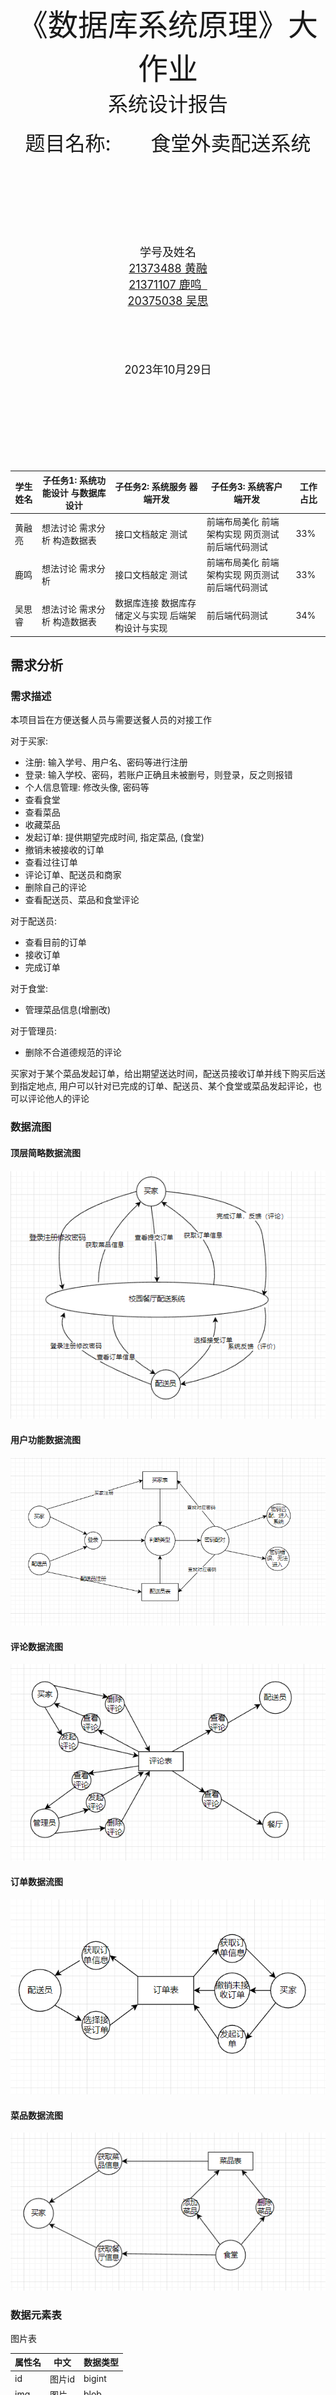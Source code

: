 <div align=center STYLE="page-break-after: always;">
    <br/><br/><br/><br/><br/><br/><br/>
    <font size=9 face="黑体">《数据库系统原理》大作业</font><br>
    <font size=6 face = "黑体">系统设计报告</font><br><br>
    <font size=6>题目名称:  食堂外卖配送系统</font>
    <br/><br/><br/>
    <font size=6 face="楷体">
    </font>
    <br><br><br><br><br>
    <font size = 4>
        学号及姓名<br/>
        <u>21373488 黄融</u><br/>
        <u>21371107 鹿鸣 </u><br/>
        <u>20375038 吴思</u><br/>
        <br><br><br><br>
        2023年10月29日
    </font>
</div>

<div STYLE="page-break-after: always;">

<br>
<br>
<br>
<br>
<br>
<br>
<br>
<br>

| 学生姓名 | 子任务1: 系统功能设计 与数据库设计 | 子任务2: 系统服务 器端开发                         | 子任务3: 系统客户 端开发                          | 工作占比 |
| -------- | ---------------------------------- | -------------------------------------------------- | ------------------------------------------------- | -------- |
| 黄融亮   | 想法讨论 需求分析 构造数据表      | 接口文档敲定 测试                                  | 前端布局美化 前端架构实现 网页测试 前后端代码测试 | 33%      |
| 鹿鸣     | 想法讨论 需求分析                  | 接口文档敲定 测试                                  | 前端布局美化 前端架构实现 网页测试 前后端代码测试 | 33%      |
| 吴思睿   | 想法讨论 需求分析 构造数据表       | 数据库连接 数据库存储定义与实现 后端架构设计与实现 | 前后端代码测试                                    | 34%      |

</div>

## 需求分析

### 需求描述

本项目旨在方便送餐人员与需要送餐人员的对接工作

对于买家:

- 注册: 输入学号、用户名、密码等进行注册
- 登录: 输入学校、密码，若账户正确且未被删号，则登录，反之则报错
- 个人信息管理: 修改头像, 密码等
- 查看食堂
- 查看菜品
- 收藏菜品
- 发起订单: 提供期望完成时间, 指定菜品, (食堂)
- 撤销未被接收的订单
- 查看过往订单
- 评论订单、配送员和商家
- 删除自己的评论
- 查看配送员、菜品和食堂评论

对于配送员:

- 查看目前的订单
- 接收订单
- 完成订单

对于食堂:

- 管理菜品信息(增删改)

对于管理员:

- 删除不合道德规范的评论

买家对于某个菜品发起订单，给出期望送达时间，配送员接收订单并线下购买后送到指定地点, 用户可以针对已完成的订单、配送员、某个食堂或菜品发起评论，也可以评论他人的评论

### 数据流图

#### 顶层简略数据流图

![1698564634252](image/系统设计/1698564634252.png)

#### 用户功能数据流图

![1698564647476](image/系统设计/1698564647476.png)

#### 评论数据流图

![1698564758221](image/系统设计/1698564758221.png)

#### 订单数据流图

![1698564775132](image/系统设计/1698564775132.png)

#### 菜品数据流图

![1698564817891](image/系统设计/1698564817891.png)

### 数据元素表

图片表

| 属性名 | 中文   | 数据类型 |
| ------ | ------ | -------- |
| id     | 图片id | bigint   |
| img    | 图片   | blob     |

用户表

| 属性名         | 中文         | 数据类型 |
| -------------- | ------------ | -------- |
| id             | 用户id       | bigint   |
| account_number | 账号(工学号) | int      |
| password       | 密码         | varchar  |
| tele           | 电话号码     | bigint   |
| img_id         | 头像图片id   | bigint   |
| nick_name      | 昵称         | varchar  |

食堂表

| 属性名         | 中文         | 数据类型 |
| -------------- | ------------ | -------- |
| id             | 食堂id       | bigint   |
| name           | 食堂名       | varchar  |
| account_number | 账号(工学号) | int      |
| password       | 密码         | varchar  |
| tele           | 电话号码     | bigint   |
| description    | 描述         | varchar  |
| locate         | 地址         | varchar  |

配送员表

| 属性名         | 中文         | 数据类型 |
| -------------- | ------------ | -------- |
| id             | 配送员id     | bigint   |
| account_number | 账号(工学号) | int      |
| password       | 密码         | varchar  |
| tele           | 电话号码     | bigint   |
| img_id         | 头像图片id   | int      |
| real_name      | 实名         | int      |

菜品表

| 属性名      | 中文       | 数据类型 |
| ----------- | ---------- | -------- |
| id          | 菜品id     | bigint   |
| name        | 菜名       | varchar  |
| price       | 价格       | int      |
| description | 描述       | text     |
| tag         | 标签       | varchar  |
| canteen_id  | 所属食堂id | bigint   |

订单表

| 属性名               | 中文             | 数据类型 |
| -------------------- | ---------------- | -------- |
| id                   | 订单id           | bigint   |
| user_id              | 发起订单的用户id | bigint   |
| create_time          | 创建时间         | date     |
| expected_finish_time | 期望完成时间     | date     |
| status               | 订单状态         | int      |
| staff_id             | 配送员id         | bigint   |
| destination          | 目的地           | varchar  |

评论表

| 属性名      | 中文         | 数据类型 |
| ----------- | ------------ | -------- |
| id          | 评论id       | bigint   |
| content     | 评论内容     | text     |
| create_time | 创建时间     | date     |
| user_id     | 评论发布者id | bigint   |

评论-配送员表

| 属性名     | 中文     | 数据类型 |
| ---------- | -------- | -------- |
| comment_id | 评论id   | bigint   |
| staff_id   | 配送员id | bigint   |

评论-订单表

| 属性名     | 中文   | 数据类型 |
| ---------- | ------ | -------- |
| comment_id | 评论id | bigint   |
| order_id   | 订单id | bigint   |

评论-菜品表

| 属性名     | 中文   | 数据类型 |
| ---------- | ------ | -------- |
| comment_id | 评论id | bigint   |
| dish_id    | 菜品id | bigint   |

评论-食堂表

| 属性名     | 中文   | 数据类型 |
| ---------- | ------ | -------- |
| comment_id | 评论id | bigint   |
| canteen_id | 食堂id | bigint   |

用户-菜品收藏表

| 属性名  | 中文   | 数据类型 |
| ------- | ------ | -------- |
| user_id | 用户id | bigint   |
| dish_id | 菜品id | bigint   |
| note    | 备注   | varchar  |

一级评论-二级评论表

| 属性名      | 中文       | 数据类型 |
| ----------- | ---------- | -------- |
| comment1_id | 一级评论id | bigint   |
| comment2_id | 二级评论id | bigint   |

订单-菜品表

| 属性名   | 中文   | 数据类型 |
| -------- | ------ | -------- |
| order_id | 订单id | bigint   |
| dish_id  | 菜品id | bigint   |

## 数据库概念模式设计

### 系统初步E-R图

![1698565936981](image/系统设计/1698565936981.png)

### 系统基本E-R图

分析初步E-R图, 我们发现菜品和食堂应该是 1 对多的关系, 每个食堂的同名菜品也应该拥有自己的价格, 描述... 将其修改为 1 对多关系后得到如下E-R图

![1698565808905](image/系统设计/1698565808905.png)

## 数据库逻辑模式设计

### 数据库关系模式

- 图片表(<u>id</u>, img)
- 用户(<u>id</u>, account_number, password, tele, img_id, nick_name)
- 食堂(<u>id</u>, name, account_number, password, tele, description, locate)
- 配送员(<u>id</u>, account_number, password, tele, img_id, real_name, age)
- 菜品(<u>id</u>, name, price, description, tag, canteen_id)
- 订单(<u>id</u>, user_id, create_time, expected_finish_time, status, staff_id, destination)
- 评论(<u>id</u>, content, create_time, user_id)
- 评论-配送员(<u>comment_id</u>, <u>staff_id</u>)
- 评论-订单(<u>comment_id</u>, <u>order_id</u>)
- 评论-菜品(<u>comment_id</u>, <u>dish_id</u>)
- 评论-食堂(<u>comment_id</u>, <u>canteen_id</u>)
- 用户-菜品收藏表(<u>user_id</u>, <u>dish_id</u>, note)
- 一级评论-二级评论(<u>comment1_id</u>, <u>comment2_id</u>)
- 订单-菜品(<u>order_id</u>, <u>dish_id</u>)

### 规范判定

- 订单表(id, user_id, create_time, expected_finish_time, status, staff_id, destination)
  唯一候选码id, 其它属性完全依赖于id, 属于BCNF
- 评论表(id, content, create_time, user_id)
  唯一候选码id, 其它属性完全依赖于id, 属于BCNF
- 评论-配送员表(comment_id, staff_id)
  全码, 属于BNCF
- 评论-订单表(comment_id, order_id)
  全码, 属于BNCF
- 评论-菜品表(comment_id, dish_id)
  全码, 属于BNCF
- 评论-食堂表(comment_id, canteen_id)
  全码, 属于BNCF
- 用户-菜品收藏表(user_id, dish_id, note)
  唯一候选码(user_id, dish_id), note完全依赖于该码, 属于BCNF
- 一级评论-二级评论表(comment1_id, comment2_id)
  全码, 属于BNCF
- 订单-菜品表(order_id, dish_id)
  全码, 属于BCNF

### 数据库设计优化

#### 索引优化

对于所有的表，我们都建⽴了主码的索引，因为⼤多数查询是基于主码进⾏的。

#### 使⽤外键

使⽤外键来保证数据的关联性并提⾼访问速度，同时在使⽤过程中保证数据的参照完整性。在本项⽬的后端数据库中，各表具有完备的外键联系，通过遵循这种外键关系进⾏实际数据库的建⽴，将从逻辑的⻆度保证数据库的设计功能能够完全正确执⾏到位。

#### 优化查询语句

可以优化的地⽅有如下⼏点:

- 在⼤多数情况下，联表查询⽐嵌套查询更有效，因此能使⽤联表查询的地⽅尽可能使⽤联表查询⽐较⾼效
- 尽可能不将查询语句放在循环内也是⼀种优化的⽅法
- 避免在查询中使⽤复杂的函数以及 LIKE 关键词也是⼀种优化⽅法
  通过使⽤较好的 ORM 框架可以解决以上问题
